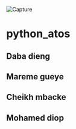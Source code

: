![Capture](https://user-images.githubusercontent.com/61116986/227836841-1abaa094-5e82-43ad-9ad7-28e0f4a0ee27.JPG)
# python_atos
## Daba dieng
## Mareme gueye 
## Cheikh mbacke 
## Mohamed diop
